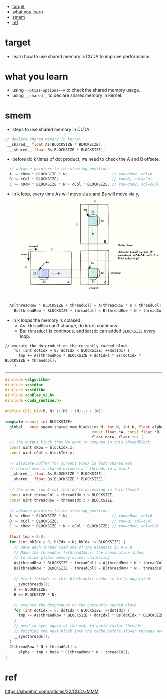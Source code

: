 
- [target](#target)
- [what you learn](#what-you-learn)
- [smem](#smem)
- [ref](#ref)
# target
- learn how to use shared memory in CUDA to improve performance.
 
# what you learn
- using `--ptxas-options=-v` to check the shared memory usage. 
- using `__shared__` to declare shared memory in kernel. 
# smem
- steps to use shared memory in CUDA 
```c++
// declare shared memory in kernel
 __shared__ float As[BLOCKSIZE * BLOCKSIZE];
  __shared__ float Bs[BLOCKSIZE * BLOCKSIZE];
```
- before do k times of dot product, we need to check the A and B offsete. 
```c++
  // advance pointers to the starting positions
  A += cRow * BLOCKSIZE * N;                    // row=cRow, col=0
  B += cCol * BLOCKSIZE;                        // row=0, col=cCol
  C += cRow * BLOCKSIZE * N + cCol * BLOCKSIZE; // row=cRow, col=cCol

```
- in k loop, every time As will move via x and Bs will move via y, 
![alt text](image.png)

```c++

  As[threadRow * BLOCKSIZE + threadCol] = A[threadRow * K + threadCol];
    Bs[threadRow * BLOCKSIZE + threadCol] = B[threadRow * N + threadCol];

```

- in k loops the memory is colased. 
  - As: `threadRow` can't change, dotIdx is continous. 
  - Bs: `threadCol` is continous, and `dotIdx` can added `BLOCKSIZE` every loop.
```
// execute the dotproduct on the currently cached block
    for (int dotIdx = 0; dotIdx < BLOCKSIZE; ++dotIdx) {
      tmp += As[threadRow * BLOCKSIZE + dotIdx] * Bs[dotIdx * BLOCKSIZE + threadCol];
    }
```
---
```c++
#include <algorithm>
#include <cstdio>
#include <cstdlib>
#include <cublas_v2.h>
#include <cuda_runtime.h>

#define CEIL_DIV(M, N) (((M) + (N)-1) / (N))

template <const int BLOCKSIZE>
__global__ void sgemm_shared_mem_block(int M, int N, int K, float alpha,
                                       const float *A, const float *B,
                                       float beta, float *C) {
  // the output block that we want to compute in this threadblock
  const uint cRow = blockIdx.x;
  const uint cCol = blockIdx.y;

  // allocate buffer for current block in fast shared mem
  // shared mem is shared between all threads in a block
  __shared__ float As[BLOCKSIZE * BLOCKSIZE];
  __shared__ float Bs[BLOCKSIZE * BLOCKSIZE];

  // the inner row & col that we're accessing in this thread
  const uint threadCol = threadIdx.x % BLOCKSIZE;
  const uint threadRow = threadIdx.x / BLOCKSIZE;

  // advance pointers to the starting positions
  A += cRow * BLOCKSIZE * N;                    // row=cRow, col=0
  B += cCol * BLOCKSIZE;                        // row=0, col=cCol
  C += cRow * BLOCKSIZE * N + cCol * BLOCKSIZE; // row=cRow, col=cCol

  float tmp = 0.0;
  for (int bkIdx = 0; bkIdx < K; bkIdx += BLOCKSIZE) {
    // Have each thread load one of the elements in A & B
    // Make the threadCol (=threadIdx.x) the consecutive index
    // to allow global memory access coalescing
    As[threadRow * BLOCKSIZE + threadCol] = A[threadRow * K + threadCol];
    Bs[threadRow * BLOCKSIZE + threadCol] = B[threadRow * N + threadCol];

    // block threads in this block until cache is fully populated
    __syncthreads();
    A += BLOCKSIZE;
    B += BLOCKSIZE * N;

    // execute the dotproduct on the currently cached block
    for (int dotIdx = 0; dotIdx < BLOCKSIZE; ++dotIdx) {
      tmp += As[threadRow * BLOCKSIZE + dotIdx] * Bs[dotIdx * BLOCKSIZE + threadCol];
    }
    // need to sync again at the end, to avoid faster threads
    // fetching the next block into the cache before slower threads are done
    __syncthreads();
  }
  C[threadRow * N + threadCol] =
      alpha * tmp + beta * C[threadRow * N + threadCol];
}

```
# ref

https://siboehm.com/articles/22/CUDA-MMM